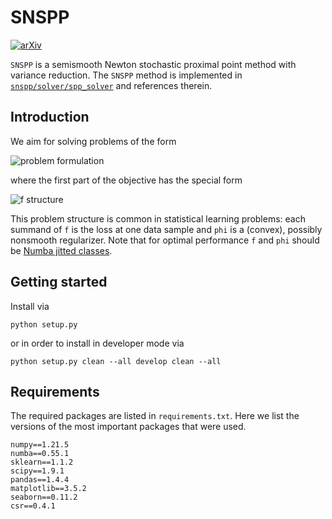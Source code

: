 # SNSPP

[![arXiv](https://img.shields.io/badge/arXiv-2204.00406-b31b1b.svg)](https://arxiv.org/abs/2204.00406)

`SNSPP` is a semismooth Newton stochastic proximal point method with variance reduction. The `SNSPP` method is implemented in [`snspp/solver/spp_solver`](/snspp/solver/spp_solver.py) and references therein.


## Introduction

We aim for solving problems of the form

<img src="https://latex.codecogs.com/gif.latex?\min_xf(x)+\varphi(x)" title="problem formulation"/>

where the first part of the objective has the special form

<img src="https://latex.codecogs.com/gif.latex?f(x)=\frac{1}{N}\sum_{i=1}^{N}f_i(A_ix)" title="f structure"/>

This problem structure is common in statistical learning problems: each summand of `f` is the loss at one data sample and `phi` is a (convex), possibly nonsmooth regularizer. Note that for optimal performance `f` and `phi` should be [Numba jitted classes](https://numba.pydata.org/numba-doc/dev/user/jitclass.html).

## Getting started

Install via 

    python setup.py

or in order to install in developer mode via

    python setup.py clean --all develop clean --all


## Requirements

The required packages are listed in `requirements.txt`. Here we list the versions of the most important packages that were used.


```
numpy==1.21.5
numba==0.55.1
sklearn==1.1.2
scipy==1.9.1
pandas==1.4.4
matplotlib==3.5.2
seaborn==0.11.2
csr==0.4.1
```

